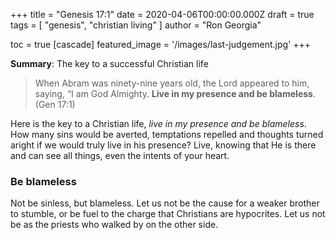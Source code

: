 +++
title = "Genesis 17:1"
date = 2020-04-06T00:00:00.000Z
draft = true
tags = [ "genesis", "christian living" ]
author = "Ron Georgia"

toc = true
[cascade]
    featured_image = '/images/last-judgement.jpg'
+++

**Summary**: The key to a successful Christian life

> When Abram was ninety-nine years old, the Lord appeared to him, saying, “I am God Almighty. **Live in my presence and be blameless**. (Gen 17:1)

Here is the key to a Christian life, _live in my presence and be blameless_. How many sins would be averted, temptations repelled and thoughts turned aright if we would truly live in his presence? Live, knowing that He is there and can see all things, even the intents of your heart. 

### Be blameless
Not be sinless, but blameless. Let us not be the cause for a weaker brother to stumble, or be fuel to the charge that Christians are hypocrites. Let us not be as the priests who walked by on the other side.
